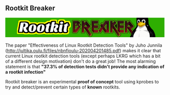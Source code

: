 ## Rootkit Breaker

![](rootkit-breaker-logo.png)    

The paper "Effectiveness of Linux Rootkit Detection Tools" by Juho Junnila (http://jultika.oulu.fi/files/nbnfioulu-202004201485.pdf) makes it clear that current Linux rootkit detection tools (except perhaps LKRG which has a bit of a different design motivation) don't do a great job! The most alarming statement is that **"37.3% of detection tests didn't provide any indication of a rootkit infection"**  

Rootkit breaker is an experimental **proof of concept** tool using kprobes to try and detect/prevent certain types of **known** rootkits.    

   
    
